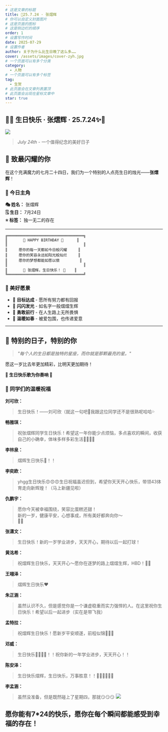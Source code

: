 ```yaml
---
# 这是文章的标题
title: 🎂25.7.24 · 张熠辉
# 你可以自定义封面图片
# 这是页面的图标
# 这是侧边栏的顺序
order: 1
# 设置写作时间
date: 2025-07-29 
# 设置作者
author: 关于为什么比生日晚了这么多……
cover: /assets/images/cover-zyh.jpg
# 一个页面可以有多个分类
category:
  - 人物
# 一个页面可以有多个标签
tag:
  - 生贺
# 此页面会在文章列表置顶
# 此页面会出现在星标文章中
star: true
---
```



## 🎉✨ 生日快乐 · 张熠辉 · 25.7.24✨🎉

![](https://cloud.tsinghua.edu.cn/f/9aca7030e1254970a397/?dl=1)

> *July 24th* - 一个值得纪念的美好日子

## 🌟 致最闪耀的你

在这个充满魔力的七月二十四日，我们为一个特别的人点亮生日的烛光——**张熠辉**！

### 🎈 今日主角

**🎭 姓名：** 张熠辉  
**🗓️ 生日：** 7月24日  
**⭐ 标签：** 独一无二的存在

---

```
╔══════════════════════════════════╗
║       🎂 HAPPY BIRTHDAY 🎂      ║
║                                  ║
║     愿你的每一天都如今日般闪耀     ║
║     愿你的笑容永远如阳光般灿烂     ║
║     愿你的梦想都能如愿以偿         ║
║                                  ║
║       🎉 张熠辉，生日快乐！ 🎉    ║
╚══════════════════════════════════╝
```

### 🌈 美好愿景

- 🎯 **目标达成** - 愿所有努力都有回报
- 💫 **闪闪发光** - 如名字一般熠熠生辉
- 🚀 **勇敢前行** - 在人生路上无所畏惧
- 🌸 **温暖如春** - 被爱包围，也传递爱意

---

## 🎁 特别的日子，特别的你

> *"每个人的生日都是独特的星座，而你就是那颗最亮的星。"*

愿这一岁比去年更加精彩，比明天更加期待！

**🎵 生日快乐歌为你奏响 🎵**
### 🎤 同学们的温暖祝福

**刘可欣：**
> 生日快乐！——刘可欣（就这一句吧🫡我跟这位同学还不是很熟呢哈哈💦

**畅雅琪：**
> 祝张熠辉同学生日快乐！希望这一年你能少点烦恼，多点喜欢的瞬间，收获自己的小确幸，体味多样多彩生活🎂🎂🎉🎉

**李林泉：**
> 熠辉生日快乐🎂！！

**李奕欧：**
> yhgg生日快乐😍😍😍生日祝福虽迟但到，希望你天天开心快乐，带领43体育走向新辉煌！（马上新疆见啦）

**仇鹏宇：**
> 愿你今天被幸福围绕，笑容比蛋糕还甜！  
> 新的一岁，健康平安，心想事成，所有美好都奔向你～  
> 🎂✨

**张潇文：**
> 生日快乐！新的一岁学业进步，天天开心，期待以后一起打球！

**黄洺希：**
> 祝熠辉生日快乐，天天开心～愿你在逐梦的路上熠熠生辉，HBD！🎉🎂

**王翊泽：**
> 熠辉生日快乐❤️

**朱正涵：**
> 虽然认识不久，但是感觉你是一个谦虚稳重而实力强悍的人。在这里祝你生日快乐！希望以后一起进步（实在是带飞我）

**孟特拉：**
> 祝熠辉生日快乐！愿新岁平安顺遂，前程似锦🎉🎁🎂

**邓威：**
> 生日快乐🎂🎂🎂🎂！！祝你新的一年学业进步，天天开心！！

**陈安泽：**
> 生日快乐熠辉，生日快乐，万事胜意！！🎂🎂🎁🎁🎉🎉

**李孟涵：**
> 虽然没准备，但是既然碰上了星期四，那就😏😏😏
![](https://cloud.tsinghua.edu.cn/f/1a48a6fc10e54a20b9bc/?dl=1)

愿你能有7*24的快乐，愿你在每个瞬间都能感受到幸福的存在！
---
